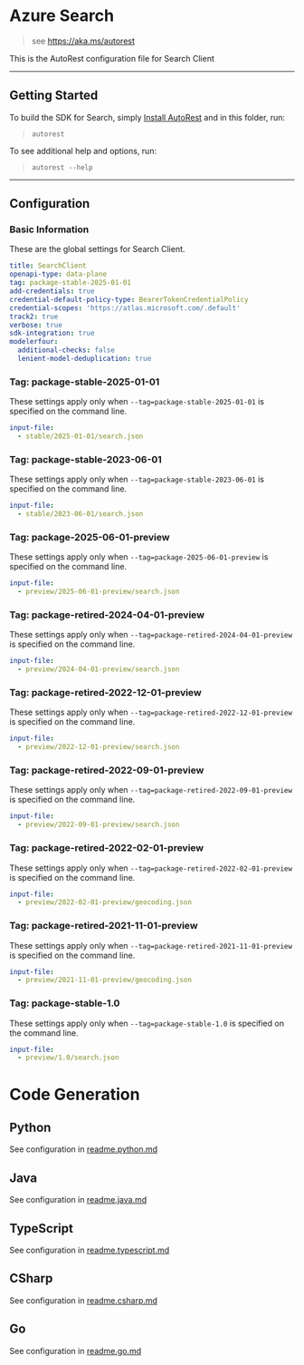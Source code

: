 # Azure Search

> see https://aka.ms/autorest

This is the AutoRest configuration file for Search Client

---

## Getting Started

To build the SDK for Search, simply [Install AutoRest](https://aka.ms/autorest/install) and in this folder, run:

> `autorest`

To see additional help and options, run:

> `autorest --help`

---

## Configuration

### Basic Information

These are the global settings for Search Client.

``` yaml
title: SearchClient
openapi-type: data-plane
tag: package-stable-2025-01-01
add-credentials: true
credential-default-policy-type: BearerTokenCredentialPolicy
credential-scopes: 'https://atlas.microsoft.com/.default'
track2: true
verbose: true
sdk-integration: true
modelerfour:
  additional-checks: false
  lenient-model-deduplication: true
```

### Tag: package-stable-2025-01-01

These settings apply only when `--tag=package-stable-2025-01-01` is specified on the command line.

```yaml $(tag) == 'package-stable-2025-01-01'
input-file:
  - stable/2025-01-01/search.json
```

### Tag: package-stable-2023-06-01

These settings apply only when `--tag=package-stable-2023-06-01` is specified on the command line.

```yaml $(tag) == 'package-stable-2023-06-01'
input-file:
  - stable/2023-06-01/search.json
```

### Tag: package-2025-06-01-preview

These settings apply only when `--tag=package-2025-06-01-preview` is specified on the command line.

``` yaml $(tag) == 'package-2025-06-01-preview'
input-file:
  - preview/2025-06-01-preview/search.json
```

### Tag: package-retired-2024-04-01-preview

These settings apply only when `--tag=package-retired-2024-04-01-preview` is specified on the command line.

``` yaml $(tag) == 'package-retired-2024-04-01-preview'
input-file:
  - preview/2024-04-01-preview/search.json
```

### Tag: package-retired-2022-12-01-preview

These settings apply only when `--tag=package-retired-2022-12-01-preview` is specified on the command line.

``` yaml $(tag) == 'package-retired-2022-12-01-preview'
input-file:
  - preview/2022-12-01-preview/search.json
```

### Tag: package-retired-2022-09-01-preview

These settings apply only when `--tag=package-retired-2022-09-01-preview` is specified on the command line.

``` yaml $(tag) == 'package-retired-2022-09-01-preview'
input-file:
  - preview/2022-09-01-preview/search.json
```

### Tag: package-retired-2022-02-01-preview

These settings apply only when `--tag=package-retired-2022-02-01-preview` is specified on the command line.

``` yaml $(tag) == 'package-retired-2022-02-01-preview'
input-file:
  - preview/2022-02-01-preview/geocoding.json
```

### Tag: package-retired-2021-11-01-preview

These settings apply only when `--tag=package-retired-2021-11-01-preview` is specified on the command line.

``` yaml $(tag) == 'package-retired-2021-11-01-preview'
input-file:
  - preview/2021-11-01-preview/geocoding.json
```

### Tag: package-stable-1.0

These settings apply only when `--tag=package-stable-1.0` is specified on the command line.

``` yaml $(tag) == 'package-stable-1.0'
input-file:
  - preview/1.0/search.json
```

# Code Generation

## Python

See configuration in [readme.python.md](./readme.python.md)

## Java

See configuration in [readme.java.md](./readme.java.md)

## TypeScript

See configuration in [readme.typescript.md](./readme.typescript.md)

## CSharp

See configuration in [readme.csharp.md](./readme.csharp.md)

## Go

See configuration in [readme.go.md](./readme.go.md)
